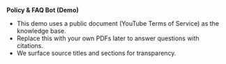 **Policy & FAQ Bot (Demo)**

- This demo uses a public document (YouTube Terms of Service) as the knowledge base.
- Replace this with your own PDFs later to answer questions with citations.
- We surface source titles and sections for transparency.
